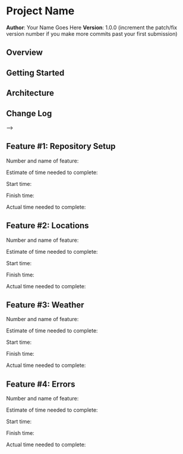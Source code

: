 # Project Name

**Author**: Your Name Goes Here
**Version**: 1.0.0 (increment the patch/fix version number if you make more commits past your first submission)

## Overview
<!-- Provide a high level overview of what this application is and why you are building it, beyond the fact that it's an assignment for this class. (i.e. What's your problem domain?) -->

## Getting Started
<!-- What are the steps that a user must take in order to build this app on their own machine and get it running? -->

## Architecture
<!-- Provide a detailed description of the application design. What technologies (languages, libraries, etc) you're using, and any other relevant design information. -->

## Change Log
<!-- Use this area to document the iterative changes made to your application as each feature is successfully implemented. Use time stamps. Here's an examples:

01-01-2001 4:59pm - Application now has a fully-functional express server, with a GET route for the location resource.

## Credits and Collaborations
<!-- Give credit (and a link) to other people or resources that helped you build this application. -->
-->

## Feature #1: Repository Setup

Number and name of feature: 

Estimate of time needed to complete: 

Start time: 

Finish time: 

Actual time needed to complete: 

## Feature #2: Locations

Number and name of feature: 

Estimate of time needed to complete: 

Start time: 

Finish time: 

Actual time needed to complete: 

## Feature #3: Weather

Number and name of feature: 

Estimate of time needed to complete: 

Start time: 

Finish time: 

Actual time needed to complete: 

## Feature #4: Errors

Number and name of feature: 

Estimate of time needed to complete: 

Start time: 

Finish time: 

Actual time needed to complete: 